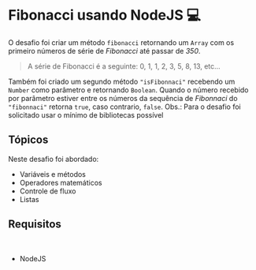 # Fibonacci usando NodeJS :computer:

O desafio foi criar um método `fibonacci` retornando um `Array` com os primeiro números de série de *Fibonacci* até passar de *350*.

> A série de Fibonacci é a seguinte: 0, 1, 1, 2, 3, 5, 8, 13, etc...

Também foi criado um segundo método `"isFibonnaci"` recebendo um `Number` como parâmetro e retornando `Boolean`.
Quando o número recebido por parâmetro estiver entre os números da sequência de *Fibonnaci* do `"fibonnaci"` retorna `true`, caso contrario, `false`.
Obs.: Para o desafio foi solicitado usar o mínimo de bibliotecas possível 

## Tópicos

Neste desafio foi abordado:

- Variáveis e métodos
- Operadores matemáticos
- Controle de fluxo
- Listas

## Requisitos
​

- NodeJS
